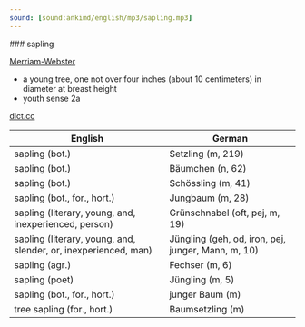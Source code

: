 ```yaml
---
sound: [sound:ankimd/english/mp3/sapling.mp3]
---
```


\### sapling

[Merriam-Webster](https://www.merriam-webster.com/dictionary/sapling)

- a young tree, one not over four inches (about 10 centimeters) in diameter at breast height
- youth sense 2a

[dict.cc](https://www.dict.cc/sapling)

| English        | German       |
| -------------- | ------------ |
| sapling (bot.) | Setzling (m, 219) |
| sapling (bot.) | Bäumchen (n, 62) |
| sapling (bot.) | Schössling (m, 41) |
| sapling (bot., for., hort.) | Jungbaum (m, 28) |
| sapling (literary, young, and, inexperienced, person) | Grünschnabel (oft, pej, m, 19) |
| sapling (literary, young, and, slender, or, inexperienced, man) | Jüngling (geh, od, iron, pej, junger, Mann, m, 10) |
| sapling (agr.) | Fechser (m, 6) |
| sapling (poet) | Jüngling (m, 5) |
| sapling (bot., for., hort.) | junger Baum (m) |
| tree sapling (for., hort.) | Baumsetzling (m) |
